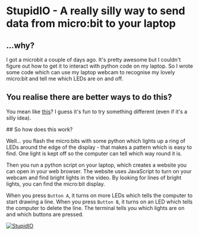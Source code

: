 # StupidIO - A really silly way to send data from micro:bit to your laptop

## ...why?

I got a microbit a couple of days ago. It's pretty awesome but I couldn't figure out how to get it 
to interact with python code on my laptop. So I wrote some code which can use my laptop webcam to
recognise my lovely micro:bit and tell me which LEDs are on and off.

## You realise there are better ways to do this?

You mean like [this](http://www.recantha.co.uk/blog/?p=15074)? I guess it's fun to try something
different (even if it's a silly idea).

## So how does this work?

Well... you flash the micro:bits with some python which lights up a ring of LEDs around the edge
of the display - that makes a pattern which is easy to find. One light is kept off so the computer
can tell which way round it is.

Then you run a python script on your laptop, which creates a website you can open in your web
browser. The website uses JavaScript to turn on your webcam and find bright lights in the video.
By looking for lines of bright lights, you can find the micro:bit display.

When you press `Button A`, it turns on more LEDs which tells the computer to start drawing a line.
When you press `Button B`, it turns on an LED which tells the computer to delete the line. The 
terminal tells you which lights are on and which buttons are pressed.

[![StupidIO](https://img.youtube.com/vi/kIft5X6lR3A/0.jpg)](https://www.youtube.com/watch?v=YkIft5X6lR3A)
